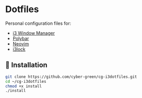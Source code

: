 # Dotfiles

Personal configuration files for:

- [i3 Window Manager](https://i3wm.org/)
- [Polybar](https://github.com/polybar/polybar)
- [Neovim](https://neovim.io/)
- [i3lock](https://i3wm.org/i3lock/)

## 🔧 Installation

```bash
git clone https://github.com/cyber-green/cg-i3dotfiles.git
cd ~/cg-i3dotfiles
chmod +x install
./install
